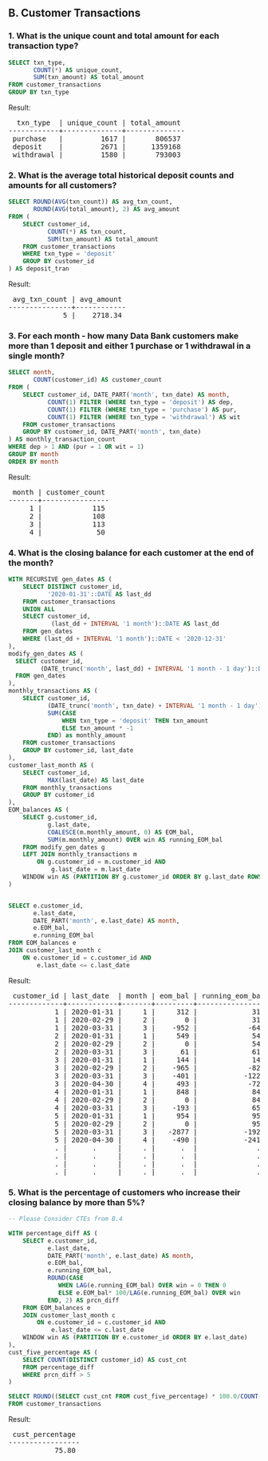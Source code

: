## B. Customer Transactions

### 1. What is the unique count and total amount for each transaction type?

```SQL
SELECT txn_type,
       COUNT(*) AS unique_count,
       SUM(txn_amount) AS total_amount
FROM customer_transactions
GROUP BY txn_type
```

Result:

<pre>
  txn_type  | unique_count | total_amount 
------------+--------------+--------------
 purchase   |         1617 |       806537
 deposit    |         2671 |      1359168
 withdrawal |         1580 |       793003
</pre>

### 2. What is the average total historical deposit counts and amounts for all customers?

```SQL
SELECT ROUND(AVG(txn_count)) AS avg_txn_count,
       ROUND(AVG(total_amount), 2) AS avg_amount
FROM (
    SELECT customer_id,
           COUNT(*) AS txn_count,
           SUM(txn_amount) AS total_amount
    FROM customer_transactions
    WHERE txn_type = 'deposit'
    GROUP BY customer_id
) AS deposit_tran
```

Result:

<pre>
 avg_txn_count | avg_amount 
---------------+------------
             5 |    2718.34
</pre>

### 3. For each month - how many Data Bank customers make more than 1 deposit and either 1 purchase or 1 withdrawal in a single month?

```SQL
SELECT month,
       COUNT(customer_id) AS customer_count
FROM (
    SELECT customer_id, DATE_PART('month', txn_date) AS month,
           COUNT(1) FILTER (WHERE txn_type = 'deposit') AS dep,
           COUNT(1) FILTER (WHERE txn_type = 'purchase') AS pur,
           COUNT(1) FILTER (WHERE txn_type = 'withdrawal') AS wit
    FROM customer_transactions
    GROUP BY customer_id, DATE_PART('month', txn_date)
) AS monthly_transaction_count
WHERE dep > 1 AND (pur = 1 OR wit = 1)
GROUP BY month
ORDER BY month
```

Result:

<pre>
 month | customer_count 
-------+----------------
     1 |            115
     2 |            108
     3 |            113
     4 |             50
</pre>

### 4. What is the closing balance for each customer at the end of the month?

```SQL
WITH RECURSIVE gen_dates AS (
    SELECT DISTINCT customer_id,
           '2020-01-31'::DATE AS last_dd
    FROM customer_transactions
    UNION ALL
    SELECT customer_id,
            (last_dd + INTERVAL '1 month')::DATE AS last_dd
    FROM gen_dates
    WHERE (last_dd + INTERVAL '1 month')::DATE < '2020-12-31'
),
modify_gen_dates AS (
  SELECT customer_id, 
         (DATE_trunc('month', last_dd) + INTERVAL '1 month - 1 day')::DATE AS last_date
  FROM gen_dates
),
monthly_transactions AS (
    SELECT customer_id,
           (DATE_trunc('month', txn_date) + INTERVAL '1 month - 1 day')::DATE AS last_date,
           SUM(CASE
               WHEN txn_type = 'deposit' THEN txn_amount
               ELSE txn_amount * -1
           END) as monthly_amount
    FROM customer_transactions
    GROUP BY customer_id, last_date
),
customer_last_month AS (
    SELECT customer_id,
           MAX(last_date) AS last_date
    FROM monthly_transactions
    GROUP BY customer_id
),
EOM_balances AS (
    SELECT g.customer_id,
           g.last_date,
           COALESCE(m.monthly_amount, 0) AS EOM_bal,
           SUM(m.monthly_amount) OVER win AS running_EOM_bal
    FROM modify_gen_dates g
    LEFT JOIN monthly_transactions m
        ON g.customer_id = m.customer_id AND
            g.last_date = m.last_date
    WINDOW win AS (PARTITION BY g.customer_id ORDER BY g.last_date ROWS UNBOUNDED PRECEDING)
)


SELECT e.customer_id,
       e.last_date,
       DATE_PART('month', e.last_date) AS month,
       e.EOM_bal,
       e.running_EOM_bal
FROM EOM_balances e
JOIN customer_last_month c
    ON e.customer_id = c.customer_id AND
        e.last_date <= c.last_date
```

Result: 

<pre>
 customer_id | last_date  | month | eom_bal | running_eom_bal 
-------------+------------+-------+---------+-----------------
           1 | 2020-01-31 |     1 |     312 |             312
           1 | 2020-02-29 |     2 |       0 |             312
           1 | 2020-03-31 |     3 |    -952 |            -640
           2 | 2020-01-31 |     1 |     549 |             549
           2 | 2020-02-29 |     2 |       0 |             549
           2 | 2020-03-31 |     3 |      61 |             610
           3 | 2020-01-31 |     1 |     144 |             144
           3 | 2020-02-29 |     2 |    -965 |            -821
           3 | 2020-03-31 |     3 |    -401 |           -1222
           3 | 2020-04-30 |     4 |     493 |            -729
           4 | 2020-01-31 |     1 |     848 |             848
           4 | 2020-02-29 |     2 |       0 |             848
           4 | 2020-03-31 |     3 |    -193 |             655
           5 | 2020-01-31 |     1 |     954 |             954
           5 | 2020-02-29 |     2 |       0 |             954
           5 | 2020-03-31 |     3 |   -2877 |           -1923
           5 | 2020-04-30 |     4 |    -490 |           -2413
           . |      .     |     . |      .  |              .
           . |      .     |     . |      .  |              .
           . |      .     |     . |      .  |              .
           . |      .     |     . |      .  |              .
</pre>

### 5. What is the percentage of customers who increase their closing balance by more than 5%?

```SQL
-- Please Consider CTEs from B.4

WITH percentage_diff AS (
    SELECT e.customer_id,
           e.last_date,
           DATE_PART('month', e.last_date) AS month,
           e.EOM_bal,
           e.running_EOM_bal,
           ROUND(CASE
              WHEN LAG(e.running_EOM_bal) OVER win = 0 THEN 0
              ELSE e.EOM_bal* 100/LAG(e.running_EOM_bal) OVER win
           END, 2) AS prcn_diff
    FROM EOM_balances e
    JOIN customer_last_month c
        ON e.customer_id = c.customer_id AND
            e.last_date <= c.last_date
    WINDOW win AS (PARTITION BY e.customer_id ORDER BY e.last_date)
),
cust_five_percentage AS (
    SELECT COUNT(DISTINCT customer_id) AS cust_cnt
    FROM percentage_diff
    WHERE prcn_diff > 5
)

SELECT ROUND((SELECT cust_cnt FROM cust_five_percentage) * 100.0/COUNT(DISTINCT customer_id), 2) AS cust_percentage
FROM customer_transactions
```

Result:

<pre>
 cust_percentage 
-----------------
           75.80
</pre>